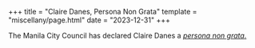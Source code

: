 +++
title = "Claire Danes, Persona Non Grata"
template = "miscellany/page.html"
date = "2023-12-31"
+++

The Manila City Council has declared Claire Danes a [_persona non grata_.](<https://en.wikipedia.org/wiki/Persona_non_grata_(Philippines)>)
